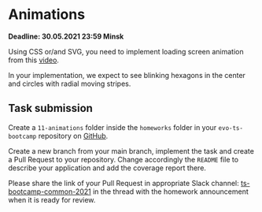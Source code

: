 # Animations

**Deadline: 30.05.2021 23:59 Minsk**

Using CSS or/and SVG, you need to implement loading screen animation from this [video](https://interfaceingame.com/screenshots/overwatch-finding-game/).

In your implementation, we expect to see blinking hexagons in the center and circles with radial moving stripes.

## Task submission

Create a `11-animations` folder inside the `homeworks` folder in your
`evo-ts-bootcamp` repository on [GitHub](https://github.com/).

Create a new branch from your main branch, implement the task and create a
Pull Request to your repository. Change accordingly the `README` file to describe
your application and add the coverage report there.

Please share the link of your Pull Request in appropriate Slack channel:
[ts-bootcamp-common-2021](https://evolutiongaming.slack.com/archives/C01TBBGC18U)
in the thread with the homework announcement when it is ready for review.
